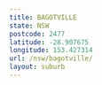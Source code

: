 ```yaml
---
title: BAGOTVILLE
state: NSW
postcode: 2477
latitude: -28.907675
longitude: 153.427314
url: /nsw/bagotville/
layout: suburb
---
```

